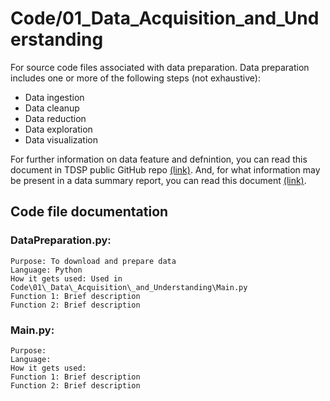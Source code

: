 # Code/01\_Data\_Acquisition_and_Understanding

For source code files associated with data preparation. Data preparation includes one or more of the following steps (not exhaustive):

- Data ingestion
- Data cleanup
- Data reduction
- Data exploration 
- Data visualization

For further information on data feature and defnintion, you can read this document in TDSP public GitHub repo [(link)](https://github.com/Azure/Azure-TDSP-ProjectTemplate/blob/master/Docs/Data_Report/Data%20Defintion.md). And, for what information may be present in a data summary report, you can read this document [(link)](https://github.com/Azure/Azure-TDSP-ProjectTemplate/blob/master/Docs/Data_Report/DataSummaryReport.md).

## Code file documentation

### DataPreparation.py:
    Purpose: To download and prepare data
    Language: Python
    How it gets used: Used in Code\01\_Data\_Acquisition\_and_Understanding\Main.py
    Function 1: Brief description
    Function 2: Brief description

### Main.py:
    Purpose:
    Language:
    How it gets used: 
    Function 1: Brief description
    Function 2: Brief description